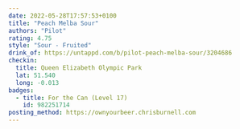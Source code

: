```yaml
---
date: 2022-05-28T17:57:53+0100
title: "Peach Melba Sour"
authors: "Pilot"
rating: 4.75
style: "Sour - Fruited"
drink_of: https://untappd.com/b/pilot-peach-melba-sour/3204686
checkin:
  title: Queen Elizabeth Olympic Park
  lat: 51.540
  long: -0.013
badges:
  - title: For the Can (Level 17)
    id: 982251714
posting_method: https://ownyourbeer.chrisburnell.com
---
```

